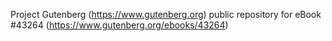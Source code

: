Project Gutenberg (https://www.gutenberg.org) public repository for eBook #43264 (https://www.gutenberg.org/ebooks/43264)
